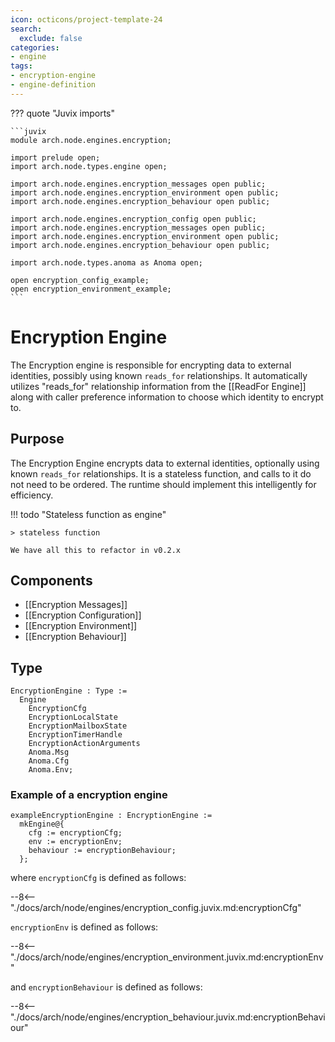 ```yaml
---
icon: octicons/project-template-24
search:
  exclude: false
categories:
- engine
tags:
- encryption-engine
- engine-definition
---
```


??? quote "Juvix imports"

    ```juvix
    module arch.node.engines.encryption;

    import prelude open;
    import arch.node.types.engine open;

    import arch.node.engines.encryption_messages open public;
    import arch.node.engines.encryption_environment open public;
    import arch.node.engines.encryption_behaviour open public;

    import arch.node.engines.encryption_config open public;
    import arch.node.engines.encryption_messages open public;
    import arch.node.engines.encryption_environment open public;
    import arch.node.engines.encryption_behaviour open public;

    import arch.node.types.anoma as Anoma open;

    open encryption_config_example;
    open encryption_environment_example;
    ```

# Encryption Engine

The Encryption engine is responsible for encrypting data to external identities,
possibly using known `reads_for` relationships. It automatically utilizes
"reads_for" relationship information from the [[ReadFor Engine]] along with caller
preference information to choose which identity to encrypt to.

## Purpose

The Encryption Engine encrypts data to external identities, optionally using
known `reads_for` relationships. It is a stateless function, and calls to it do
not need to be ordered. The runtime should implement this intelligently for
efficiency.

!!! todo "Stateless function as engine"

    > stateless function

    We have all this to refactor in v0.2.x

## Components

- [[Encryption Messages]]
- [[Encryption Configuration]]
- [[Encryption Environment]]
- [[Encryption Behaviour]]

## Type

<!-- --8<-- [start:EncryptionEngine] -->
```juvix
EncryptionEngine : Type :=
  Engine
    EncryptionCfg
    EncryptionLocalState
    EncryptionMailboxState
    EncryptionTimerHandle
    EncryptionActionArguments
    Anoma.Msg
    Anoma.Cfg
    Anoma.Env;
```
<!-- --8<-- [end:EncryptionEngine] -->

### Example of a encryption engine

<!-- --8<-- [start:exampleEncryptionEngine] -->
```juvix
exampleEncryptionEngine : EncryptionEngine :=
  mkEngine@{
    cfg := encryptionCfg;
    env := encryptionEnv;
    behaviour := encryptionBehaviour;
  };
```
<!-- --8<-- [end:exampleEncryptionEngine] -->

where `encryptionCfg` is defined as follows:

--8<-- "./docs/arch/node/engines/encryption_config.juvix.md:encryptionCfg"

`encryptionEnv` is defined as follows:

--8<-- "./docs/arch/node/engines/encryption_environment.juvix.md:encryptionEnv"

and `encryptionBehaviour` is defined as follows:

--8<-- "./docs/arch/node/engines/encryption_behaviour.juvix.md:encryptionBehaviour"
